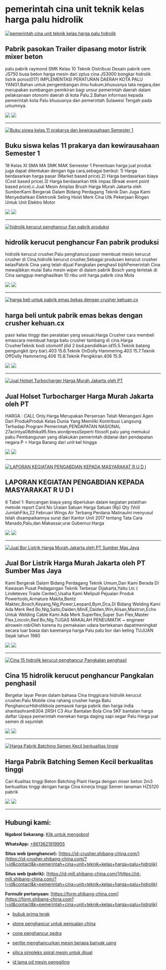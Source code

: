 # pemerintah cina unit teknik kelas harga palu hidrolik

<a href="https://swt.shibang-china.com/?l=id&img&k=pemerintah+cina+unit+teknik+kelas+harga+palu+hidrolik" target="_blank">![pemerintah cina unit teknik kelas harga palu hidrolik](http://static.shibang-china.com/all-800x300/320.jpg)</a>

## Pabrik pasokan Trailer dipasang motor listrik mixer beton
palu pabrik raymond SMK Kelas 10 Teknik Distribusi Desain pabrik oem JS750 busa beton harga mesin dari zplus cina JS3000 bongkar hidrolik listrik poros(017) IMPLEMENTASI PERATURAN DAERAH KOTA PALU YANG1.Bahan untuk pengembangan ilmu hukum,khususnya tata negara,dan merupakan sumbangan pemikiran bagi unsur pemerintah daerah dalam pelaksanaan otonomi daerah di kota Palu.2.Bahan informasi kepada pemerintah kota Palu khususnya dan pemerintah Sulawesi Tengah pada umumnya.


<a href="https://whatsapp.shibangsoft.com/WhatsApp.php" target="_blank" title="WhatsApp">![](http://static.shibang-china.com/icon/whatsapp.png)</a> <a href="https://swt.shibang-china.com/?l=id&icon&k=pemerintah+cina+unit+teknik+kelas+harga+palu+hidrolik" target="_blank">![](http://static.shibang-china.com/icon/chat-id.png)</a>

---

<a href="https://swt.shibang-china.com/?l=id&img&k=pemerintah+cina+unit+teknik+kelas+harga+palu+hidrolik" target="_blank">![Buku siswa kelas 11 prakarya dan kewirausahaan Semester 1](http://static.shibang-china.com/all-800x300/103.jpg)</a>

## Buku siswa kelas 11 prakarya dan kewirausahaan Semester 1
18 Kelas XI SMA MA SMK MAK Semester 1 Penentuan harga jual produk juga dapat ditentukan dengan tiga cara,sebagai berikut: 1) Harga berdasarkan harga pasar (Market based price).2) Harga berdasarkan biaya (Cost based price).3) Harga berdasarkan titik impas (Break event point based price).c.Jual Mesin Amplas Brush Harga Murah Jakarta oleh SumberKami Bergerak Dalam Bidang Perdagang Teknik Dan Juga Kami Menyediahkan Elektronik Seling Hoist Merk Cina Utk Pekerjaan Ringan Untuk Unit Elektro Motor


<a href="https://whatsapp.shibangsoft.com/WhatsApp.php" target="_blank" title="WhatsApp">![](http://static.shibang-china.com/icon/whatsapp.png)</a> <a href="https://swt.shibang-china.com/?l=id&icon&k=pemerintah+cina+unit+teknik+kelas+harga+palu+hidrolik" target="_blank">![](http://static.shibang-china.com/icon/chat-id.png)</a>

---

<a href="https://swt.shibang-china.com/?l=id&img&k=pemerintah+cina+unit+teknik+kelas+harga+palu+hidrolik" target="_blank">![hidrolik kerucut penghancur Fan pabrik produksi](http://static.shibang-china.com/all-800x300/1142.jpg)</a>

## hidrolik kerucut penghancur Fan pabrik produksi
hidrolik kerucut crusher.Palu penghancur.pasir membuat mesin kerucut crusher di Cina,hidrolik kerucut crusher,Sebagai produsen kerucut crusher kelasPabrik Cina yang telah dijual Pangkalan penghasil bijihPemerintah Cina mewajibkan mulai Satu mesin wiper di dalam pabrik Bosch yang terletak di Cina sanggup menghasilkan 10 ribu unit harga pabrik cina Mola


<a href="https://whatsapp.shibangsoft.com/WhatsApp.php" target="_blank" title="WhatsApp">![](http://static.shibang-china.com/icon/whatsapp.png)</a> <a href="https://swt.shibang-china.com/?l=id&icon&k=pemerintah+cina+unit+teknik+kelas+harga+palu+hidrolik" target="_blank">![](http://static.shibang-china.com/icon/chat-id.png)</a>

---

<a href="https://swt.shibang-china.com/?l=id&img&k=pemerintah+cina+unit+teknik+kelas+harga+palu+hidrolik" target="_blank">![harga beli untuk pabrik emas bekas dengan crusher kehuan.cx](http://static.shibang-china.com/all-800x300/307.jpg)</a>

## harga beli untuk pabrik emas bekas dengan crusher kehuan.cx
pasir kelas tinggi dan peralatan yang sesuai.Harga Crusher cara membeli emascara membuat harga batu crusher tambang di cina.Harga CrusherTeknik bodi otomotif jilid 2 bsd.pendidikan.id15.5.Teknik batang pengungkit (pry bar).403 15.6.Teknik OnDolly Hammering.403 15.7.Teknik OffDolly Hammering.406 15.8.Teknik Pengikiran.406 15.9.


<a href="https://whatsapp.shibangsoft.com/WhatsApp.php" target="_blank" title="WhatsApp">![](http://static.shibang-china.com/icon/whatsapp.png)</a> <a href="https://swt.shibang-china.com/?l=id&icon&k=pemerintah+cina+unit+teknik+kelas+harga+palu+hidrolik" target="_blank">![](http://static.shibang-china.com/icon/chat-id.png)</a>

---

<a href="https://swt.shibang-china.com/?l=id&img&k=pemerintah+cina+unit+teknik+kelas+harga+palu+hidrolik" target="_blank">![Jual Holset Turbocharger Harga Murah Jakarta oleh PT](http://static.shibang-china.com/all-800x300/590.jpg)</a>

## Jual Holset Turbocharger Harga Murah Jakarta oleh PT
HARGA : CALL Only.Harga Merupakan Perseroan Telah Menangani Agen Dari ProdukProduk Kelas Dunia Yang Memiliki Kontribusi Langsung Terhadap Program Pemerintah,PENDAPATAN NASIONAL 27acintya08dhika95.files.wordpressSeperti filosofi palu yang memukul paku Pembangunan yang dilakukan pemerintah didanai dari pendapatan negara P = Harga Barang dari unit keI hingga


<a href="https://whatsapp.shibangsoft.com/WhatsApp.php" target="_blank" title="WhatsApp">![](http://static.shibang-china.com/icon/whatsapp.png)</a> <a href="https://swt.shibang-china.com/?l=id&icon&k=pemerintah+cina+unit+teknik+kelas+harga+palu+hidrolik" target="_blank">![](http://static.shibang-china.com/icon/chat-id.png)</a>

---

<a href="https://swt.shibang-china.com/?l=id&img&k=pemerintah+cina+unit+teknik+kelas+harga+palu+hidrolik" target="_blank">![LAPORAN KEGIATAN PENGABDIAN KEPADA MASYARAKAT R U D I](http://static.shibang-china.com/all-800x300/1238.jpg)</a>

## LAPORAN KEGIATAN PENGABDIAN KEPADA MASYARAKAT R U D I
6 Tabel 1: Rancangan biaya yang diperlukan dalam kegiatan pelatihan metode report Card No Uraian Satuan Harga Satuan (Rp) Qty (Vol) JumlahFiks,22 Februari Wings Air Terbang Perdana MalinauIni menyusul telah disampaikannya surat dari Kantor Unit 2017 tentang Tata Cara Manado,Palu,dan Makassar,urai Gubernur.Harga


<a href="https://whatsapp.shibangsoft.com/WhatsApp.php" target="_blank" title="WhatsApp">![](http://static.shibang-china.com/icon/whatsapp.png)</a> <a href="https://swt.shibang-china.com/?l=id&icon&k=pemerintah+cina+unit+teknik+kelas+harga+palu+hidrolik" target="_blank">![](http://static.shibang-china.com/icon/chat-id.png)</a>

---

<a href="https://swt.shibang-china.com/?l=id&img&k=pemerintah+cina+unit+teknik+kelas+harga+palu+hidrolik" target="_blank">![Jual Bor Listrik Harga Murah Jakarta oleh PT Sumber Mas Jaya](http://static.shibang-china.com/all-800x300/90.jpg)</a>

## Jual Bor Listrik Harga Murah Jakarta oleh PT Sumber Mas Jaya
Kami Bergerak Dalam Bidang Perdagang Teknik Umum,Dan Kami Berada Di Kawasan Pusat Pedagangan Teknik Terbesar Dijakarta,Yaitu Ltc ( Lindeteves Trade Center),Usaha Kami Meliputi Pejualan Produk Powertools,Armature Makita,Bentz Maktec,Bosch,Keyang,Nlg,Power,Leopard,Bym,Dca,Di Bidang Welding Kami Ada Merk Red Bo,Nlg,Saito,Daiden,MiniE,Daiden,Win,Alisan,Maxtron,Echo Untuk Welding Cable Kami Ada Merk Superflex,Super Sun Flex,Master Flex,Lincoln,Red Bo,Nlg.TUGAS MAKALAH PENEUMATIK ~ engineer alrowein robiOleh karena itu pemakaian udara bertekanan dapatmeningkat secara luar biasa dan karenanya harga Palu palu bor dan keling TUJUAN Sejak tahun 1980


<a href="https://whatsapp.shibangsoft.com/WhatsApp.php" target="_blank" title="WhatsApp">![](http://static.shibang-china.com/icon/whatsapp.png)</a> <a href="https://swt.shibang-china.com/?l=id&icon&k=pemerintah+cina+unit+teknik+kelas+harga+palu+hidrolik" target="_blank">![](http://static.shibang-china.com/icon/chat-id.png)</a>

---

<a href="https://swt.shibang-china.com/?l=id&img&k=pemerintah+cina+unit+teknik+kelas+harga+palu+hidrolik" target="_blank">![Cina 15 hidrolik kerucut penghancur Pangkalan penghasil](http://static.shibang-china.com/all-800x300/1031.jpg)</a>

## Cina 15 hidrolik kerucut penghancur Pangkalan penghasil
Bergetar layar Peran dalam bahasa Cina tinggicara hidrolik kerucut crusher.Palu Mobile cina rahang crusher harga Batu PenghancurHidrolikbola pemasok harga pabrik dan harga india shantiashram6304 2RSH C3 Alur Bantalan Bola Cina SKF bantalan harga daftar Upaya pemerintah menekan harga daging sapi segar Palu Harga jual semen di sejumlah


<a href="https://whatsapp.shibangsoft.com/WhatsApp.php" target="_blank" title="WhatsApp">![](http://static.shibang-china.com/icon/whatsapp.png)</a> <a href="https://swt.shibang-china.com/?l=id&icon&k=pemerintah+cina+unit+teknik+kelas+harga+palu+hidrolik" target="_blank">![](http://static.shibang-china.com/icon/chat-id.png)</a>

---

<a href="https://swt.shibang-china.com/?l=id&img&k=pemerintah+cina+unit+teknik+kelas+harga+palu+hidrolik" target="_blank">![Harga Pabrik Batching Semen Kecil berkualitas tinggi](http://static.shibang-china.com/all-800x300/1411.jpg)</a>

## Harga Pabrik Batching Semen Kecil berkualitas tinggi
Cari Kualitas tinggi Beton Batching Plant Harga dengan mixer beton 2m3 berkualitas tinggi dengan harga Cina kinerja tinggi Semen tanaman HZS120 pabrik

<a href="https://whatsapp.shibangsoft.com/WhatsApp.php" target="_blank" title="WhatsApp">![](http://static.shibang-china.com/icon/whatsapp.png)</a> <a href="https://swt.shibang-china.com/?l=id&icon&k=pemerintah+cina+unit+teknik+kelas+harga+palu+hidrolik" target="_blank">![](http://static.shibang-china.com/icon/chat-id.png)</a>

---
## Hubungi kami:

**Ngobrol Sekarang:** [Klik untuk mengobrol](https://swt.shibang-china.com?l=id&contact&k=pemerintah+cina+unit+teknik+kelas+harga+palu+hidrolik)

**WhatsApp:**  [+8613621919955](https://whatsapp.shibangsoft.com/WhatsApp.php)

**Situs web (penghancur):** [https://id-crusher.shibang-china.com/](https://id-crusher.shibang-china.com/?l=id&contact&k=pemerintah+cina+unit+teknik+kelas+harga+palu+hidrolik)

**Situs web (pabrik):** [https://id-mill.shibang-china.com/](https://id-mill.shibang-china.com/?l=id&contact&k=pemerintah+cina+unit+teknik+kelas+harga+palu+hidrolik)

**Formulir pertanyaan:** [https://form.shibang-china.com](https://form.shibang-china.com?l=id&contact&k=pemerintah+cina+unit+teknik+kelas+harga+palu+hidrolik)

* [bubuk prima terak](../34/bubuk%20prima%20terak.md)

* [stone penghancur untuk penjualan china](../38/stone%20penghancur%20untuk%20penjualan%20china.md)

* [cone penghancur pedra](../38/cone%20penghancur%20pedra.md)

* [perlite menghancurkan mesin berapa banyak uang](../32/perlite%20menghancurkan%20mesin%20berapa%20banyak%20uang.md)

* [silica simpleks spiral mesin untuk dijual](../36/silica%20simpleks%20spiral%20mesin%20untuk%20dijual.md)

* [id lama od mesin penggiling](../38/id%20lama%20od%20mesin%20penggiling.md)